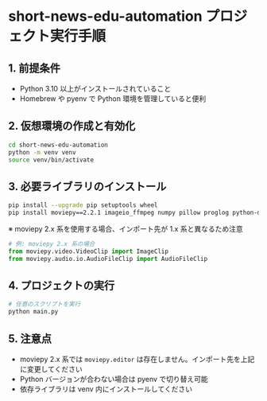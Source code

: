 # short-news-edu-automation プロジェクト実行手順

## 1. 前提条件
- Python 3.10 以上がインストールされていること
- Homebrew や pyenv で Python 環境を管理していると便利

## 2. 仮想環境の作成と有効化
```bash
cd short-news-edu-automation
python -m venv venv
source venv/bin/activate
```

## 3. 必要ライブラリのインストール

```bash
pip install --upgrade pip setuptools wheel
pip install moviepy==2.2.1 imageio_ffmpeg numpy pillow proglog python-dotenv
```

※ moviepy 2.x 系を使用する場合、インポート先が 1.x 系と異なるため注意

```python
# 例: moviepy 2.x 系の場合
from moviepy.video.VideoClip import ImageClip
from moviepy.audio.io.AudioFileClip import AudioFileClip
```

## 4. プロジェクトの実行

```bash
# 任意のスクリプトを実行
python main.py
```

## 5. 注意点

* moviepy 2.x 系では `moviepy.editor` は存在しません。インポート先を上記に変更してください
* Python バージョンが合わない場合は pyenv で切り替え可能
* 依存ライブラリは venv 内にインストールしてください
